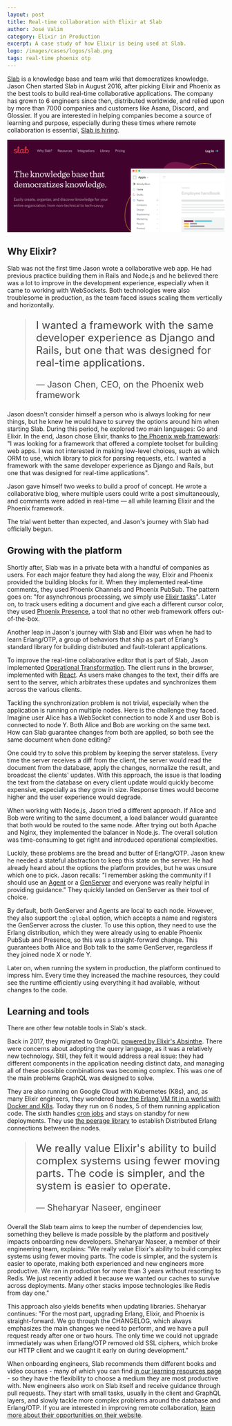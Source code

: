 ```yaml
---
layout: post
title: Real-time collaboration with Elixir at Slab
author: José Valim
category: Elixir in Production
excerpt: A case study of how Elixir is being used at Slab.
logo: /images/cases/logos/slab.png
tags: real-time phoenix otp
---
```


[Slab](https://slab.com/) is a knowledge base and team wiki that democratizes knowledge. Jason Chen started Slab in August 2016, after picking Elixir and Phoenix as the best tools to build real-time collaborative applications. The company has grown to 6 engineers since then, distributed worldwide, and relied upon by more than 7000 companies and customers like Asana, Discord, and Glossier. If you are interested in helping companies become a source of learning and purpose, especially  during these times where remote collaboration is essential, [Slab is hiring](https://slab.com/jobs?ref=elixir).

![Slab](/images/cases/bg/slab.png)

## Why Elixir?

Slab was not the first time Jason wrote a collaborative web app. He had previous practice building them in Rails and Node.js and he believed there was a lot to improve in the development experience, especially when it came to working with WebSockets. Both technologies were also troublesome in production, as the team faced issues scaling them vertically and horizontally.

<blockquote style="font-size: 24px; color: #444">
<p>I wanted a framework with the same developer experience as Django and Rails, but one that was designed for real-time applications.</p>
<p style="font-size: 20px">— Jason Chen, CEO, on the Phoenix web framework</p>
</blockquote>

Jason doesn't consider himself a person who is always looking for new things, but he knew he would have to survey the options around him when starting Slab. During this period, he explored two main languages: Go and Elixir. In the end, Jason chose Elixir, thanks to [the Phoenix web framework](https://phoenixframework.org/): "I was looking for a framework that offered a complete toolset for building web apps. I was not interested in making low-level choices, such as which ORM to use, which library to pick for parsing requests, etc. I wanted a framework with the same developer experience as Django and Rails, but one that was designed for real-time applications".

Jason gave himself two weeks to build a proof of concept. He wrote a collaborative blog, where multiple users could write a post simultaneously, and comments were added in real-time — all while learning Elixir and the Phoenix framework.

The trial went better than expected, and Jason's journey with Slab had officially begun.

## Growing with the platform

Shortly after, Slab was in a private beta with a handful of companies as users. For each major feature they had along the way, Elixir and Phoenix provided the building blocks for it. When they implemented real-time comments, they used Phoenix Channels and Phoenix PubSub. The pattern goes on: "for asynchronous processing, we simply use [Elixir tasks](https://hexdocs.pm/elixir/Task.html)". Later on, to track users editing a document and give each a different cursor color, they used [Phoenix Presence](https://hexdocs.pm/phoenix/Phoenix.Presence.html), a tool that no other web framework offers out-of-the-box. 

Another leap in Jason's journey with Slab and Elixir was when he had to learn Erlang/OTP, a group of behaviors that ship as part of Erlang's standard library for building distributed and fault-tolerant applications.

To improve the real-time collaborative editor that is part of Slab, Jason implemented [Operational Transformation](https://en.wikipedia.org/wiki/Operational_transformation). The client runs in the browser, implemented with [React](https://reactjs.org/). As users make changes to the text, their diffs are sent to the server, which arbitrates these updates and synchronizes them across the various clients.

Tackling the synchronization problem is not trivial, especially when the application is running on multiple nodes. Here is the challenge they faced. Imagine user Alice has a WebSocket connection to node X and user Bob is connected to node Y. Both Alice and Bob are working on the same text. How can Slab guarantee changes from both are applied, so both see the same document when done editing?

One could try to solve this problem by keeping the server stateless. Every time the server receives a diff from the client, the server would read the document from the database, apply the changes, normalize the result, and broadcast the clients' updates. With this approach, the issue is that loading the text from the database on every client update would quickly become expensive, especially as they grow in size. Response times would become higher and the user experience would degrade.

When working with Node.js, Jason tried a different approach. If Alice and Bob were writing to the same document, a load balancer would guarantee that both would be routed to the same node. After trying out both Apache and Nginx, they implemented the balancer in Node.js. The overall solution was time-consuming to get right and introduced operational complexities.

Luckily, these problems are the bread and butter of Erlang/OTP. Jason knew he needed a stateful abstraction to keep this state on the server. He had already heard about the options the platform provides, but he was unsure which one to pick. Jason recalls: "I remember asking the community if I should use an [Agent](https://hexdocs.pm/elixir/Agent.html) or a [GenServer](https://hexdocs.pm/elixir/GenServer.html) and everyone was really helpful in providing guidance." They quickly landed on GenServer as their tool of choice.

By default, both GenServer and Agents are local to each node. However, they also support the `:global` option, which accepts a name and registers the GenServer across the cluster. To use this option, they need to use the Erlang distribution, which they were already using to enable Phoenix PubSub and Presence, so this was a straight-forward change. This guarantees both Alice and Bob talk to the same GenServer, regardless if they joined node X or node Y.

Later on, when running the system in production, the platform continued to impress him. Every time they increased the machine resources, they could see the runtime efficiently using everything it had available, without changes to the code.

## Learning and tools

There are other few notable tools in Slab's stack.

Back in 2017, they migrated to GraphQL [powered by Elixir's Absinthe](http://absinthe-graphql.org/). There were concerns about adopting the query language, as it was a relatively new technology. Still, they felt it would address a real issue: they had different components in the application needing distinct data, and managing all of these possible combinations was becoming complex. This was one of the main problems GraphQL was designed to solve.

They are also running on Google Cloud with Kubernetes (K8s), and, as many Elixir engineers, they wondered [how the Erlang VM fit in a world with Docker and K8s](https://dashbit.co/blog/kubernetes-and-the-erlang-vm-orchestration-on-the-large-and-the-small). Today they run on 6 nodes, 5 of them running application code. The sixth handles [cron jobs](https://en.wikipedia.org/wiki/Cron) and stays on standby for new deployments. They use [the peerage library](https://github.com/mrluc/peerage) to establish Distributed Erlang connections between the nodes.

<blockquote style="font-size: 24px; color: #444">
<p>We really value Elixir's ability to build complex systems using fewer moving parts. The code is simpler, and the system is easier to operate.</p>
<p style="font-size: 20px">— Sheharyar Naseer, engineer</p>
</blockquote>

Overall the Slab team aims to keep the number of dependencies low, something they believe is made possible by the platform and positively impacts onboarding new developers. Sheharyar Naseer, a member of their engineering team, explains: "We really value Elixir's ability to build complex systems using fewer moving parts. The code is simpler, and the system is easier to operate, making both experienced and new engineers more productive. We ran in production for more than 3 years without resorting to Redis. We just recently added it because we wanted our caches to survive across deployments. Many other stacks impose technologies like Redis from day one."

This approach also yields benefits when updating libraries. Sheharyar continues: "For the most part, upgrading Erlang, Elixir, and Phoenix is straight-forward. We go through the CHANGELOG, which always emphasizes the main changes we need to perform, and we have a pull request ready after one or two hours. The only time we could not upgrade immediately was when Erlang/OTP removed old SSL ciphers, which broke our HTTP client and we caught it early on during development."

When onboarding engineers, Slab recommends them different books and video courses - many of which you can find [in our learning resources page](/learning.html) - so they have the flexibility to choose a medium they are most productive with. New engineers also work on Slab itself and receive guidance through pull requests. They start with small tasks, usually in the client and GraphQL layers, and slowly tackle more complex problems around the database and Erlang/OTP. If you are interested in improving remote collaboration, [learn more about their opportunities on their website](https://slab.com/jobs?ref=elixir).
